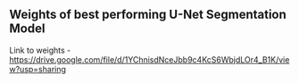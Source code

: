 ## Weights of best performing U-Net Segmentation Model

Link to weights - https://drive.google.com/file/d/1YChnisdNceJbb9c4KcS6WbjdLOr4_B1K/view?usp=sharing
